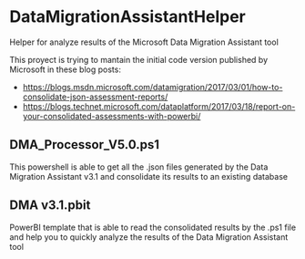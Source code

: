# DataMigrationAssistantHelper
Helper for analyze results of the Microsoft Data Migration Assistant tool

This proyect is trying to mantain the initial code version published by Microsoft in these blog posts:
* https://blogs.msdn.microsoft.com/datamigration/2017/03/01/how-to-consolidate-json-assessment-reports/
* https://blogs.technet.microsoft.com/dataplatform/2017/03/18/report-on-your-consolidated-assessments-with-powerbi/

## DMA_Processor_V5.0.ps1
This powershell is able to get all the .json files generated by the Data Migration Assistant v3.1 and consolidate its results to an existing database

## DMA v3.1.pbit
PowerBI template that is able to read the consolidated results by the .ps1 file and help you to quickly analyze the results of the Data Migration Assistant tool


